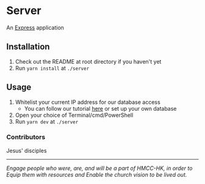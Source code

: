# Server

An [Express](https://expressjs.com/) application

## Installation

1. Check out the README at root directory if you haven't yet
2. Run `yarn install` at `./server`

## Usage

1.  Whitelist your current IP address for our database access
    - You can follow our tutorial [here](https://t3ch.super.site/guides/mongodb-setup-guide) or set up your own database
2.  Open your choice of Terminal/cmd/PowerShell
3.  Run `yarn dev` at `./server`

### Contributors

Jesus' disciples

---

_Engage people who were, are, and will be a part of HMCC-HK, in order to Equip them with resources and Enable the church vision to be lived out._
